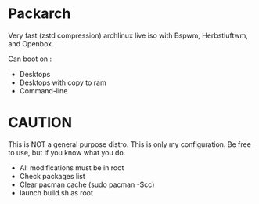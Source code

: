 # Packarch
Very fast (zstd compression) archlinux live iso with Bspwm, Herbstluftwm, and Openbox.

Can boot on :
- Desktops
- Desktops with copy to ram
- Command-line

# CAUTION
This is NOT a general purpose distro. This is only my configuration. Be free to use, but if you know what you do.

- All modifications must be in root
- Check packages list
- Clear pacman cache (sudo pacman -Scc)
- launch build.sh as root

